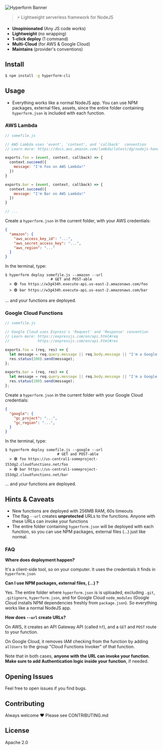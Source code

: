 

![Hyperform Banner](https://github.com/qngapparat/hyperform/blob/master/hyperform-banner.png)


> ⚡ Lightweight serverless framework for NodeJS

* **Unopinionated** (Any JS code works)
* **Lightweight** (no wrapping)
* **1-click deploy** (1 command)
* **Multi-Cloud** (for AWS & Google Cloud)
* **Maintains** (provider's conventions)


## Install

```sh
$ npm install -g hyperform-cli
```



## Usage


* Everything works like a normal NodeJS app. You can use NPM packages, external files, assets, since the entire folder containing `hyperform.json` is included with each function.

### AWS Lambda


```js
// somefile.js

// AWS Lambda uses 'event', 'context', and 'callback'  convention
// Learn more: https://docs.aws.amazon.com/lambda/latest/dg/nodejs-handler.html

exports.foo = (event, context, callback) => {
  context.succeed({
    message: "I'm Foo on AWS Lambda!"
  })
}

exports.bar = (event, context, callback) => {
  context.succeed({
    message: "I'm Bar on AWS Lambda!"
  })
}

// ... 
```

Create a `hyperform.json` in the current folder, with your AWS credentials:

```json 
{
  "amazon": {
    "aws_access_key_id": "...",
    "aws_secret_access_key": "...",
    "aws_region": "..."
  }
}
```

In the terminal, type:

``` 
$ hyperform deploy somefile.js --amazon --url
                     # GET and POST-able
  > 🟢 foo https://w3g434h.execute-api.us-east-2.amazonaws.com/foo
  > 🟢 bar https://w3g434h.execute-api.us-east-2.amazonaws.com/bar

```

... and your functions are deployed. 




### Google Cloud Functions


```js
// somefile.js

// Google Cloud uses Express's 'Request' and 'Response' convention
// Learn more: https://expressjs.com/en/api.html#req 
//             https://expressjs.com/en/api.html#res

exports.foo = (req, res) => {
  let message = req.query.message || req.body.message || "I'm a Google Cloud Function, Foo";
  res.status(200).send(message);
};

exports.bar = (req, res) => {
  let message = req.query.message || req.body.message || "I'm a Google Cloud Function, Bar";
  res.status(200).send(message);
};
```


Create a `hyperform.json` in the current folder with your Google Cloud credentials:

```json 
{
  "google": {
    "gc_project": "...",
    "gc_region": "...",
  }
}
```

In the terminal, type:

``` 
$ hyperform deploy somefile.js --google --url    
                        # GET and POST-able
  > 🟢 foo https://us-central1-someproject-153dg2.cloudfunctions.net/foo 
  > 🟢 bar https://us-central1-someproject-153dg2.cloudfunctions.net/bar 

```

... and your functions are deployed. 


## Hints & Caveats

* New functions are deployed with 256MB RAM, 60s timeouts 
* The flag `--url` creates **unprotected** URLs to the functions. Anyone with these URLs can invoke your functions
* The entire folder containing `hyperform.json` will be deployed with each function, so you can use NPM packages, external files (...) just like normal.



### FAQ

**Where does deployment happen?**

It's a client-side tool, so on your computer. It uses the credentials it finds in `hyperform.json`


**Can I use NPM packages, external files, (...) ?**

Yes. The entire folder where `hyperform.json` is is uploaded, excluding `.git`, `.gitignore`, `hyperform.json`, and for Google Cloud `node_modules` (Google Cloud installs NPM dependencies freshly from `package.json`). So everything works like a normal NodeJS app.

**How does `--url` create URLs?**

On AWS, it creates an API Gateway API (called `hf`), and a `GET` and `POST` route to your function. 

On Google Cloud, it removes IAM checking from the function by adding `allUsers` to the group "Cloud Functions Invoker" of that function.

Note that in both cases, **anyone with the URL can invoke your function. Make sure to add Authentication logic inside your function**, if needed. 



## Opening Issues

Feel free to open issues if you find bugs.

## Contributing

Always welcome ❤️ Please see CONTRIBUTING.md

## License

Apache 2.0
